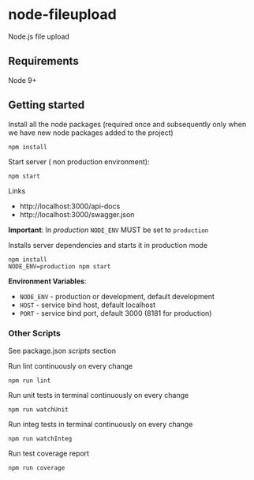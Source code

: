 # node-fileupload

Node.js file upload

## Requirements

Node 9+

## Getting started

Install all the node packages (required once and subsequently only when we have new node packages added to the project)


```console
npm install
```

Start server ( non production environment):

```console
npm start
```

Links

- http://localhost:3000/api-docs
- http://localhost:3000/swagger.json


__Important__: In _production_ `NODE_ENV` MUST be set to `production`

Installs server dependencies and starts it in production mode

```
npm install
NODE_ENV=production npm start
```

__Environment Variables__:

- `NODE_ENV` - production or development, default development
- `HOST` - service bind host, default localhost
- `PORT` - service bind port, default 3000 (8181 for production)

### Other Scripts

See package.json  _scripts_ section

Run lint continuously on every change
```console
npm run lint
```

Run unit tests in terminal continuously on every change
```console
npm run watchUnit
```

Run integ tests in terminal continuously on every change
```console
npm run watchInteg
```

Run test coverage report
```console
npm run coverage
```
